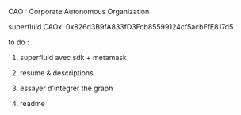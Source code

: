 CAO : Corporate Autonomous Organization

superfluid CAOx: 0x826d3B9fA833fD3Fcb85599124cf5acbFfE817d5

to do :
1) superfluid avec sdk + metamask

4) resume & descriptions 
5) essayer d'integrer the graph
6) readme